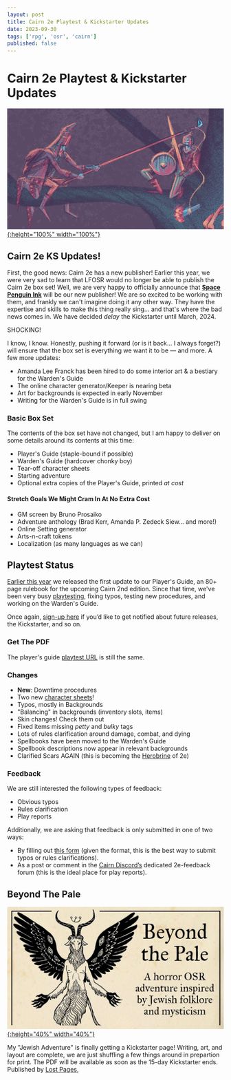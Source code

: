 ```yaml
---
layout: post
title: Cairn 2e Playtest & Kickstarter Updates
date: 2023-09-30
tags: ['rpg', 'osr', 'cairn']
published: false
---
```


# Cairn 2e Playtest & Kickstarter Updates

[![Alt text](/img/cairn/playtest-update-two.png "Click to make bigger"){:height="100%" width="100%"}](/img/cairn/playtest-update-two.png)

## Cairn 2e KS Updates!

First, the good news: Cairn 2e has a new publisher! Earlier this year, we were very sad to learn that LFOSR would no longer be able to publish the Cairn 2e box set! Well, we are very happy to officially announce that [**Space Penguin Ink**](https://spacepenguin.ink/) will be our new publisher! We are so excited to be working with them, and frankly we can't imagine doing it any other way. They have the expertise and skills to make this thing really sing... and that's where the bad news comes in. We have decided _delay_ the Kickstarter until March, 2024.

SHOCKING!

I know, I know. Honestly, pushing it forward (or is it back... I always forget?) will ensure that the box set is everything we want it to be — and more. A few more updates:

- Amanda Lee Franck has been hired to do some interior art & a bestiary for the Warden's Guide
- The online character generator/Keeper is nearing beta
- Art for backgrounds is expected in early November
- Writing for the Warden's Guide is in full swing

### Basic Box Set

The contents of the box set have not changed, but I am happy to deliver on some details around its contents at this time:  
- Player's Guide (staple-bound if possible)
- Warden's Guide (hardcover chonky boy)
- Tear-off character sheets
- Starting adventure
- Optional extra copies of the Player's Guide, printed _at cost_

#### Stretch Goals We Might Cram In At No Extra Cost

- GM screen by Bruno Prosaiko
- Adventure anthology (Brad Kerr, Amanda P. Zedeck Siew... and more!)
- Online Setting generator
- Arts-n-craft tokens
- Localization (as many languages as we can)

## Playtest Status

[Earlier this year](https://newschoolrevolution.com/2023/07/10/cairn-2e-playtest) we released the first update to our Player's Guide, an 80+ page rulebook for the upcoming Cairn 2nd edition. Since that time, we've been very busy [playtesting](https://widdershinswanderings.bearblog.dev/blog/?q=Cairn%202e%20playtest), fixing typos, testing new procedures, and working on the Warden's Guide. 

Once again, [sign-up here](https://tinyurl.com/cairn2e-news) if you’d like to get notified about future releases, the Kickstarter, and so on.

### Get The PDF

The player's guide [playtest URL](https://tinyurl.com/cairn-2e-player) is still the same.

### Changes

- **New**: Downtime procedures
- Two new [character sheets](https://drive.google.com/drive/folders/1tvRA6CBBqJ54mJuyRbfWpAtt43I18CHe?usp=sharing)!
- Typos, mostly in Backgrounds
- "Balancing" in backgrounds (inventory slots, items)
- Skin changes! Check them out
- Fixed items missing _petty_ and _bulky_ tags
- Lots of rules clarification around damage, combat, and dying
- Spellbooks have been moved to the Warden's Guide
- Spellbook descriptions now appear in relevant backgrounds
- Clarified Scars AGAIN (this is becoming the [Herobrine](https://minecraft.fandom.com/wiki/Herobrine) of 2e)

### Feedback

We are still interested the following types of feedback:
- Obvious typos
- Rules clarification
- Play reports

Additionally, we are asking that feedback is only submitted in one of two ways:  
- By filling out [this form](https://tinyurl.com/2e-feedback) (given the format, this is the best way to submit typos or rules clarifications).
- As a post or comment in the [Cairn Discord’s](https://discord.io/cairn) dedicated 2e-feedback forum (this is the ideal place for play reports). 

## Beyond The Pale

[![Alt text](/img/cairn/btp-ks-banner.jpg "Click to make bigger"){:height="40%" width="40%"}](/img/cairn/btp-ks-banner.jpg)


My "Jewish Adventure" is finally getting a Kickstarter page! Writing, art, and layout are complete, we are just shuffling a few things around in prepartion for print. The PDF will be available as soon as the 15-day Kickstarter ends. Published by [Lost Pages](),
